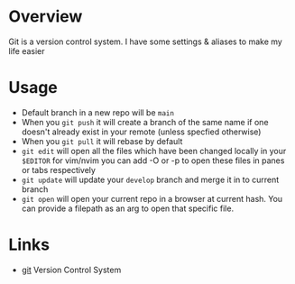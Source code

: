 # Overview

Git is a version control system. I have some settings & aliases to make my life easier

# Usage

- Default branch in a new repo will be `main`
- When you `git push` it will create a branch of the same name if one doesn't already exist in your remote (unless specfied otherwise)
- When you `git pull` it will rebase by default
- `git edit` will open all the files which have been changed locally in your `$EDITOR` for vim/nvim you can add -O or -p to open these files in panes or tabs respectively
- `git update` will update your `develop` branch and merge it in to current branch
- `git open` will open your current repo in a browser at current hash. You can provide a filepath as an arg to open that specific file.

# Links

- [git](https://git-scm.com/) Version Control System
